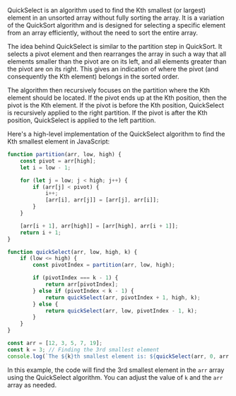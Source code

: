 QuickSelect is an algorithm used to find the Kth smallest (or largest) element in an unsorted array without fully sorting the array. It is a variation of the QuickSort algorithm and is designed for selecting a specific element from an array efficiently, without the need to sort the entire array.

The idea behind QuickSelect is similar to the partition step in QuickSort. It selects a pivot element and then rearranges the array in such a way that all elements smaller than the pivot are on its left, and all elements greater than the pivot are on its right. This gives an indication of where the pivot (and consequently the Kth element) belongs in the sorted order.

The algorithm then recursively focuses on the partition where the Kth element should be located. If the pivot ends up at the Kth position, then the pivot is the Kth element. If the pivot is before the Kth position, QuickSelect is recursively applied to the right partition. If the pivot is after the Kth position, QuickSelect is applied to the left partition.

Here's a high-level implementation of the QuickSelect algorithm to find the Kth smallest element in JavaScript:

```javascript
function partition(arr, low, high) {
    const pivot = arr[high];
    let i = low - 1;

    for (let j = low; j < high; j++) {
        if (arr[j] < pivot) {
            i++;
            [arr[i], arr[j]] = [arr[j], arr[i]];
        }
    }

    [arr[i + 1], arr[high]] = [arr[high], arr[i + 1]];
    return i + 1;
}

function quickSelect(arr, low, high, k) {
    if (low <= high) {
        const pivotIndex = partition(arr, low, high);

        if (pivotIndex === k - 1) {
            return arr[pivotIndex];
        } else if (pivotIndex < k - 1) {
            return quickSelect(arr, pivotIndex + 1, high, k);
        } else {
            return quickSelect(arr, low, pivotIndex - 1, k);
        }
    }
}

const arr = [12, 3, 5, 7, 19];
const k = 3; // Finding the 3rd smallest element
console.log(`The ${k}th smallest element is: ${quickSelect(arr, 0, arr.length - 1, k)}`);
```

In this example, the code will find the 3rd smallest element in the `arr` array using the QuickSelect algorithm. You can adjust the value of `k` and the `arr` array as needed.